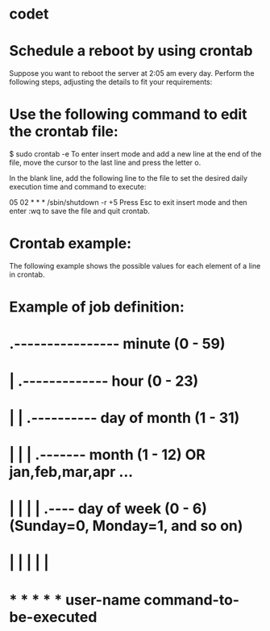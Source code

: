 # codet

# Schedule a reboot by using crontab
 Suppose you want to reboot the server at 2:05 am every day. Perform the following steps, adjusting the details to fit your requirements:

# Use the following command to edit the crontab file:

$ sudo crontab -e
To enter insert mode and add a new line at the end of the file, move the cursor to the last line and press the letter o.

In the blank line, add the following line to the file to set the desired daily execution time and command to execute:

05 02   *   *   *    /sbin/shutdown -r +5
Press Esc to exit insert mode and then enter :wq to save the file and quit crontab.

# Crontab example:
The following example shows the possible values for each element of a line in crontab.

# Example of job definition:
# .---------------- minute (0 - 59)
# |  .------------- hour (0 - 23)
# |  |  .---------- day of month (1 - 31)
# |  |  |  .------- month (1 - 12) OR jan,feb,mar,apr ...
# |  |  |  |  .---- day of week (0 - 6) (Sunday=0, Monday=1, and so on)
# |  |  |  |  |
# *  *  *  *  * user-name  command-to-be-executed
